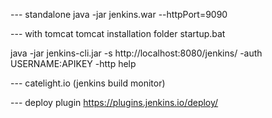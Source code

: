 --- standalone
java -jar jenkins.war --httpPort=9090

--- with tomcat
tomcat installation folder
startup.bat


java -jar jenkins-cli.jar -s http://localhost:8080/jenkins/ -auth USERNAME:APIKEY -http help

--- catelight.io (jenkins build monitor)

--- deploy plugin 
 https://plugins.jenkins.io/deploy/
